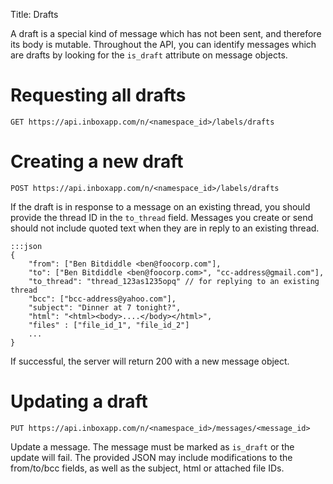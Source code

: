Title: Drafts

A draft is a special kind of message which has not been sent, and therefore its body is mutable. Throughout the API, you can identify messages which are drafts by looking for the `is_draft` attribute on message objects.

# Requesting all drafts

    GET https://api.inboxapp.com/n/<namespace_id>/labels/drafts


# Creating a new draft

    POST https://api.inboxapp.com/n/<namespace_id>/labels/drafts

If the draft is in response to a message on an existing thread, you should provide the thread ID in the `to_thread` field. Messages you create or send should not include quoted text when they are in reply to an existing thread.

```
:::json
{
    "from": ["Ben Bitdiddle <ben@foocorp.com"],
    "to": ["Ben Bitdiddle <ben@foocorp.com>", "cc-address@gmail.com"],
    "to_thread": "thread_123as1235opq" // for replying to an existing thread
    "bcc": ["bcc-address@yahoo.com"],
    "subject": "Dinner at 7 tonight?",
    "html": "<html><body>....</body></html>",
    "files" : ["file_id_1", "file_id_2"]
    ...
}   
```

If successful, the server will return 200 with a new message object.


# Updating a draft

    PUT https://api.inboxapp.com/n/<namespace_id>/messages/<message_id>

Update a message. The message must be marked as `is_draft` or the update will fail. The provided JSON may include modifications to the from/to/bcc fields, as well as the subject, html or attached file IDs.
